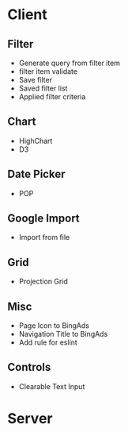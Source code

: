 # Client
## Filter
* Generate query from filter item
* filter item validate
* Save filter
* Saved filter list
* Applied filter criteria

## Chart
* HighChart
* D3

## Date Picker
* POP

## Google Import
* Import from file

## Grid
* Projection Grid

## Misc
* Page Icon to BingAds
* Navigation Title to BingAds
* Add rule for eslint

## Controls
* Clearable Text Input

# Server